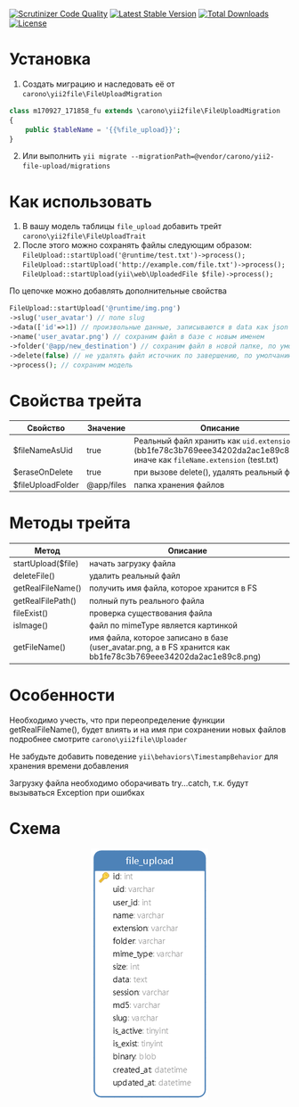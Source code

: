 [![Scrutinizer Code Quality](https://scrutinizer-ci.com/g/carono/yii2-file-upload/badges/quality-score.png?b=master)](https://scrutinizer-ci.com/g/carono/yii2-file-upload/?branch=master)
[![Latest Stable Version](https://poser.pugx.org/carono/yii2-file-upload/v/stable)](https://packagist.org/packages/carono/yii2-file-upload)
[![Total Downloads](https://poser.pugx.org/carono/yii2-file-upload/downloads)](https://packagist.org/packages/carono/yii2-file-upload)
[![License](https://poser.pugx.org/carono/yii2-file-upload/license)](https://packagist.org/packages/carono/yii2-file-upload)

Установка
=========
1. Создать миграцию и наследовать её от `carono\yii2file\FileUploadMigration`
```php
class m170927_171858_fu extends \carono\yii2file\FileUploadMigration
{
    public $tableName = '{{%file_upload}}';
}
```

2. Или выполнить `yii migrate --migrationPath=@vendor/carono/yii2-file-upload/migrations`

Как использовать
================
1. В вашу модель таблицы `file_upload` добавить трейт `carono\yii2file\FileUploadTrait`  
2. После этого можно сохранять файлы следующим образом:  
`FileUpload::startUpload('@runtime/test.txt')->process();`   
`FileUpload::startUpload('http://example.com/file.txt')->process();`  
`FileUpload::startUpload(yii\web\UploadedFile $file)->process();`  

По цепочке можно добавлять дополнительные свойства  

```php
FileUpload::startUpload('@runtime/img.png')
->slug('user_avatar') // поле slug
->data(['id'=>1]) // произвольные данные, записываются в data как json
->name('user_avatar.png') // сохраним файл в базе с новым именем
->folder('@app/new_destination') // сохраним файл в новой папке, по умолчанию @app/files
->delete(false) // не удалять файл источник по завершению, по умолчанию - удаляем
->process(); // сохраним модель
```

Свойства трейта
===============
|Свойство|Значение|Описание
|-----|--------|---------
|$fileNameAsUid|true|Реальный файл хранить как `uid.extension` (bb1fe78c3b769eee34202da2ac1e89c8.txt), иначе как `fileName.extension` (test.txt)
|$eraseOnDelete|true|при вызове delete(), удалять реальный файл
|$fileUploadFolder|@app/files|папка хранения файлов

Методы трейта
=============
|Метод|Описание
|-----|--------
|startUpload($file)|начать загрузку файла
|deleteFile()|удалить реальный файл
|getRealFileName()|получить имя файла, которое хранится в FS
|getRealFilePath()|полный путь реального файла
|fileExist()|проверка существования файла
|isImage()|файл по mimeType является картинкой
|getFileName()|имя файла, которое записано в базе (user_avatar.png, а в FS хранится как bb1fe78c3b769eee34202da2ac1e89c8.png)


Особенности
===========
Необходимо учесть, что при переопределение функции getRealFileName(), будет влиять и на имя при сохранении новых файлов
подробнее смотрите `carono\yii2file\Uploader`

Не забудьте добавить поведение `yii\behaviors\TimestampBehavior` для хранения времени добавления

Загрузку файла необходимо оборачивать try...catch, т.к. будут вызываться Exception при ошибках

Схема
=====
<p align="center">
    <img src="schema.png">
</p>